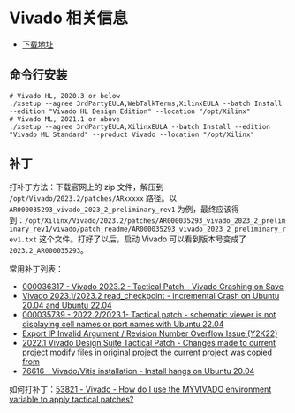 # Vivado 相关信息

- [下载地址](https://www.xilinx.com/support/download/index.html/content/xilinx/en/downloadNav/vivado-design-tools.html)

## 命令行安装

```shell
# Vivado HL, 2020.3 or below
./xsetup --agree 3rdPartyEULA,WebTalkTerms,XilinxEULA --batch Install --edition "Vivado HL Design Edition" --location "/opt/Xilinx"
# Vivado ML, 2021.1 or above
./xsetup --agree 3rdPartyEULA,XilinxEULA --batch Install --edition "Vivado ML Standard" --product Vivado --location "/opt/Xilinx"
```

## 补丁

打补丁方法：下载官网上的 zip 文件，解压到 `/opt/Vivado/2023.2/patches/ARxxxxx` 路径。以 `AR000035293_vivado_2023_2_preliminary_rev1` 为例，最终应该得到：`/opt/Xilinx/Vivado/2023.2/patches/AR000035293_vivado_2023_2_preliminary_rev1/vivado/patch_readme/AR000035293_vivado_2023_2_preliminary_rev1.txt` 这个文件。打好了以后，启动 Vivado 可以看到版本号变成了 `2023.2_AR000035293`。

常用补丁列表：

- [000036317 - Vivado 2023.2 - Tactical Patch - Vivado Crashing on Save](https://adaptivesupport.amd.com/s/article/000036317?language=en_US)
- [Vivado 2023.1/2023.2 read_checkpoint - incremental Crash on Ubuntu 20.04 and Ubuntu 22.04](https://adaptivesupport.amd.com/s/article/Vivado-2023-1-and-2023-2-incremental-crash-ubuntu-20-04-and-22-04?language=en_US)
- [000035739 - 2022.2/2023.1- Tactical patch - schematic viewer is not displaying cell names or port names with Ubuntu 22.04](https://adaptivesupport.amd.com/s/article/000035739?language=en_US)
- [Export IP Invalid Argument / Revision Number Overflow Issue (Y2K22)](https://adaptivesupport.amd.com/s/article/76960?language=en_US)
- [2022.1 Vivado Design Suite Tactical Patch - Changes made to current project modify files in original project the current project was copied from](https://adaptivesupport.amd.com/s/article/000034002?language=en_US)
- [76616 - Vivado/Vitis installation - Install hangs on Ubuntu 20.04](https://adaptivesupport.amd.com/s/article/76616?language=en_US)

如何打补丁：[53821 - Vivado - How do I use the MYVIVADO environment variable to apply tactical patches?](https://adaptivesupport.amd.com/s/article/53821?language=en_US)

